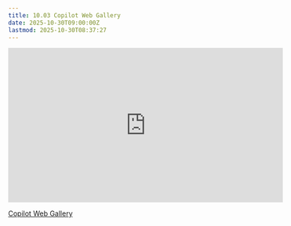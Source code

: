 ```yaml
---
title: 10.03 Copilot Web Gallery
date: 2025-10-30T09:00:00Z
lastmod: 2025-10-30T08:37:27
---
```


<div class="video-grid">
<div class="iframe-16-9-container"><iframe class="youTubeIframe" width="560" height="315" src="https://www.youtube.com/embed/OCgKbAYrFu8?rel=0" title="YouTube video player" frameborder="0" allow="accelerometer; autoplay; clipboard-write; encrypted-media; gyroscope; picture-in-picture; web-share" referrerpolicy="strict-origin-when-cross-origin" allowfullscreen></iframe>
</div>
</div>

[Copilot Web Gallery](https://youtu.be/OCgKbAYrFu8)
